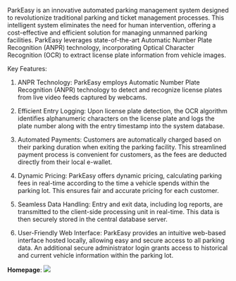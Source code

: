 ParkEasy is an innovative automated parking management system designed to revolutionize traditional parking and ticket management processes. This intelligent system eliminates the need for human intervention, offering a cost-effective and efficient solution for managing unmanned parking facilities. ParkEasy leverages state-of-the-art Automatic Number Plate Recognition (ANPR) technology, incorporating Optical Character Recognition (OCR) to extract license plate information from vehicle images.

Key Features:

1. ANPR Technology: ParkEasy employs Automatic Number Plate Recognition (ANPR) technology to detect and recognize license plates from live video feeds captured by webcams.

2. Efficient Entry Logging: Upon license plate detection, the OCR algorithm identifies alphanumeric characters on the license plate and logs the plate number along with the entry timestamp into the system database.

3. Automated Payments: Customers are automatically charged based on their parking duration when exiting the parking facility. This streamlined payment process is convenient for customers, as the fees are deducted directly from their local e-wallet.

4. Dynamic Pricing: ParkEasy offers dynamic pricing, calculating parking fees in real-time according to the time a vehicle spends within the parking lot. This ensures fair and accurate pricing for each customer.

5. Seamless Data Handling: Entry and exit data, including log reports, are transmitted to the client-side processing unit in real-time. This data is then securely stored in the central database server.

6. User-Friendly Web Interface: ParkEasy provides an intuitive web-based interface hosted locally, allowing easy and secure access to all parking data. An additional secure administrator login grants access to historical and current vehicle information within the parking lot.

**Homepage**:
<img src="Automatic-ParkingSystem-ParkEasy/blob/main/Output%20images/home1.png">


